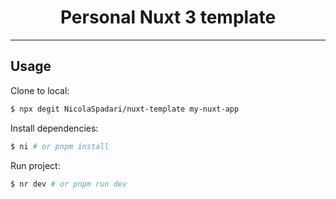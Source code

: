 <h1 align="center">Personal Nuxt 3 template</h1>
<hr />

## Usage

Clone to local:
```sh
$ npx degit NicolaSpadari/nuxt-template my-nuxt-app
```

Install dependencies:
```sh
$ ni # or pnpm install
```

Run project:
```sh
$ nr dev # or pnpm run dev
```